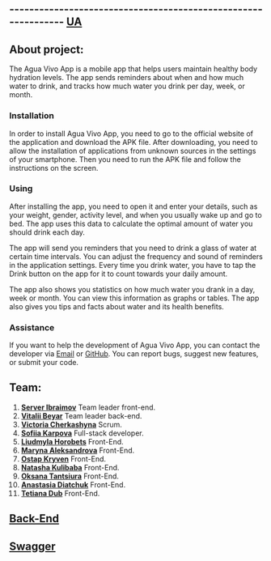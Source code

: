 ## -------------------------------------------------------------- [UA](README.ua.md)

## About project:

The Agua Vivo App is a mobile app that helps users maintain healthy body hydration levels. The app sends reminders about when and how much water to drink, and tracks how much water you drink per day, week, or month.

### Installation

In order to install Agua Vivo App, you need to go to the official website of the application and download the APK file. After downloading, you need to allow the installation of applications from unknown sources in the settings of your smartphone. Then you need to run the APK file and follow the instructions on the screen.

### Using

After installing the app, you need to open it and enter your details, such as your weight, gender, activity level, and when you usually wake up and go to bed. The app uses this data to calculate the optimal amount of water you should drink each day.

The app will send you reminders that you need to drink a glass of water at certain time intervals. You can adjust the frequency and sound of reminders in the application settings. Every time you drink water, you have to tap the Drink button on the app for it to count towards your daily amount.

The app also shows you statistics on how much water you drank in a day, week or month. You can view this information as graphs or tables. The app also gives you tips and facts about water and its health benefits.

### Assistance

If you want to help the development of Agua Vivo App, you can contact the developer via [Email](serveribraimov7@gmail.com) or [GitHub](https://github.com/ServerIbraimovUa). You can report bugs, suggest new features, or submit your code.

## Team:

1. **[Server Ibraimov](https://github.com/ServerIbraimovUa)** Team leader front-end.
2. **[Vitalii Beyar](https://github.com/nightven)** Team leader back-end.
3. **[Victoria Cherkashyna](https://github.com/Viktoriia-Ch08)** Scrum.
4. **[Sofiia Karpova](https://github.com/sofiialives)** Full-stack developer.
5. **[Liudmyla Horobets](https://github.com/LiudmylaHorobets)** Front-End.
6. **[Maryna Aleksandrova](https://github.com/hotgorod)** Front-End.
7. **[Ostap Kryven](https://github.com/Ostap2)** Front-End.
8. **[Natasha Kulibaba](https://github.com/NatashaKul7)** Front-End.
9. **[Oksana Tantsiura](https://github.com/Oksana-Tnt)** Front-End.
10. **[Anastasia Diatchuk](https://github.com/AnastasiiaDia)** Front-End.
11. **[Tetiana Dub](https://github.com/Tasha852209)** Front-End.

## **[Back-End](https://github.com/nightven/agua_vivo_app_backend)**

## **[Swagger](https://agua-vivo-app-backend.onrender.com/api-docs/)**
